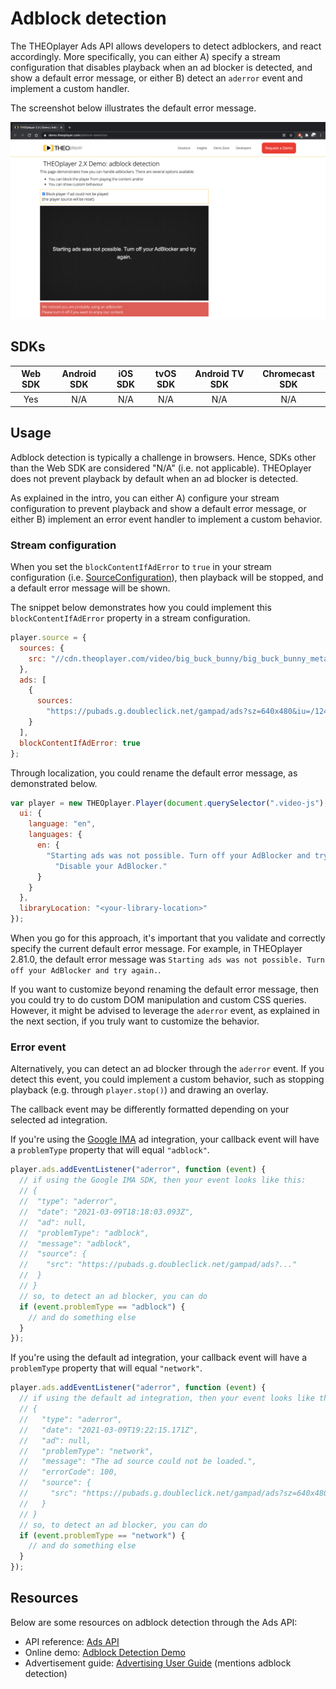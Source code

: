 # Adblock detection

The THEOplayer Ads API allows developers to detect adblockers, and react accordingly.
More specifically, you can either A) specify a stream configuration that disables playback when an ad blocker
is detected, and show a default error message, or either B) detect an `aderror` event and implement a custom handler.

The screenshot below illustrates the default error message.

![Ad block detection](../../assets/img/ad-blocker-detected-2021.png "Adblock detection")

## SDKs

| Web SDK | Android SDK | iOS SDK | tvOS SDK | Android TV SDK | Chromecast SDK |
| :-----: | :---------: | :-----: | :------: | :------------: | :------------: |
|   Yes   |     N/A     |   N/A   |   N/A    |      N/A       |      N/A       |

## Usage

Adblock detection is typically a challenge in browsers. Hence, SDKs other than the Web SDK are considered "N/A" (i.e. not applicable).
THEOplayer does not prevent playback by default when an ad blocker is detected.

As explained in the intro, you can either A) configure your stream configuration to prevent playback and show a default error message,
or either B) implement an error event handler to implement a custom behavior.

### Stream configuration

When you set the `blockContentIfAdError` to `true` in your stream configuration (i.e. [SourceConfiguration](pathname:///theoplayer/v6/api-reference/web/interfaces/SourceConfiguration.html#blockContentIfAdError)),
then playback will be stopped, and a default error message will be shown.

The snippet below demonstrates how you could implement this `blockContentIfAdError` property in a stream configuration.

```js
player.source = {
  sources: {
    src: "//cdn.theoplayer.com/video/big_buck_bunny/big_buck_bunny_metadata.m3u8"
  },
  ads: [
    {
      sources:
        "https://pubads.g.doubleclick.net/gampad/ads?sz=640x480&iu=/124319096/external/single_ad_samples&ciu_szs=300x250&impl=s&gdfp_req=1&env=vp&output=vast&unviewed_position_start=1&cust_params=deployment%3Ddevsite%26sample_ct%3Dlinear&correlator="
    }
  ],
  blockContentIfAdError: true
};
```

Through localization, you could rename the default error message, as demonstrated below.

```javascript
var player = new THEOplayer.Player(document.querySelector(".video-js"), {
  ui: {
    language: "en",
    languages: {
      en: {
        "Starting ads was not possible. Turn off your AdBlocker and try again.":
          "Disable your AdBlocker."
      }
    }
  },
  libraryLocation: "<your-library-location>"
});
```

When you go for this approach, it's important that you validate and correctly specify the current default error message.
For example, in THEOplayer 2.81.0, the default error message was `Starting ads was not possible. Turn off your AdBlocker and try again.`.

If you want to customize beyond renaming the default error message,
then you could try to do custom DOM manipulation and custom CSS queries.
However, it might be advised to leverage the `aderror` event, as explained in the next section, if you truly want to customize the behavior.

### Error event

Alternatively, you can detect an ad blocker through the `aderror` event.
If you detect this event, you could implement a custom behavior, such as stopping playback (e.g. through `player.stop()`) and drawing an overlay.

The callback event may be differently formatted depending on your selected ad integration.

If you're using the [Google IMA](10-google-ima.md) ad integration, your callback event will have a `problemType` property that will equal `"adblock"`.

```javascript
player.ads.addEventListener("aderror", function (event) {
  // if using the Google IMA SDK, then your event looks like this:
  // {
  //  "type": "aderror",
  //  "date": "2021-03-09T18:18:03.093Z",
  //  "ad": null,
  //  "problemType": "adblock",
  //  "message": "adblock",
  //  "source": {
  //    "src": "https://pubads.g.doubleclick.net/gampad/ads?..."
  //  }
  // }
  // so, to detect an ad blocker, you can do
  if (event.problemType == "adblock") {
    // and do something else
  }
});
```

If you're using the default ad integration, your callback event will have a `problemType` property that will equal `"network"`.

```javascript
player.ads.addEventListener("aderror", function (event) {
  // if using the default ad integration, then your event looks like this:
  // {
  //   "type": "aderror",
  //   "date": "2021-03-09T19:22:15.171Z",
  //   "ad": null,
  //   "problemType": "network",
  //   "message": "The ad source could not be loaded.",
  //   "errorCode": 100,
  //   "source": {
  //     "src": "https://pubads.g.doubleclick.net/gampad/ads?sz=640x480&iu=/124319096/external/single_ad_samples&ciu_szs=300x250&impl=s&gdfp_req=1&env=vp&output=vast&unviewed_position_start=1&cust_params=deployment%3Ddevsite%26sample_ct%3Dlinear&correlator="
  //   }
  // }
  // so, to detect an ad blocker, you can do
  if (event.problemType == "network") {
    // and do something else
  }
});
```

## Resources

Below are some resources on adblock detection through the Ads API:

- API reference: [Ads API](pathname:///theoplayer/v6/api-reference/web/interfaces/Ads.html)
- Online demo: [Adblock Detection Demo](https://demo.theoplayer.com/adblock-detection)
- Advertisement guide: [Advertising User Guide](../../knowledge-base/01-advertisement/01-user-guide.md) (mentions adblock detection)
